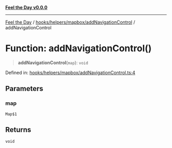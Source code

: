 [**Feel the Day v0.0.0**](../../../../../README.md)

***

[Feel the Day](../../../../../README.md) / [hooks/helpers/mapbox/addNavigationControl](../README.md) / addNavigationControl

# Function: addNavigationControl()

> **addNavigationControl**(`map`): `void`

Defined in: [hooks/helpers/mapbox/addNavigationControl.ts:4](https://github.com/HyeinKang/feel-the-day/blob/8289c79f2741a9407fd7ce6a81056ae02e4eeed7/src/hooks/helpers/mapbox/addNavigationControl.ts#L4)

## Parameters

### map

`Map$1`

## Returns

`void`
